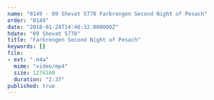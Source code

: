```yaml
---
name: "0149 - 09 Shevat 5778 Farbrengen Second Night of Pesach"
order: "0149"
date: "2018-01-24T14:40:32.000000Z"
hdate: "09 Shevat 5778"
title: "Farbrengen Second Night of Pesach"
keywords: []
file:
- ext: ".m4a"
  mime: "video/mp4"
  size: 1274160
  duration: "2:37"
published: true
---
```


